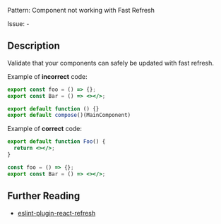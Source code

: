 Pattern: Component not working with Fast Refresh

Issue: -

## Description

Validate that your components can safely be updated with fast refresh.

Example of **incorrect** code:

```jsx
export const foo = () => {};
export const Bar = () => <></>;

export default function () {}
export default compose()(MainComponent)
```
Example of **correct** code:

```jsx
export default function Foo() {
  return <></>;
}

const foo = () => {};
export const Bar = () => <></>;
```

## Further Reading

* [eslint-plugin-react-refresh](https://github.com/ArnaudBarre/eslint-plugin-react-refresh#usage)